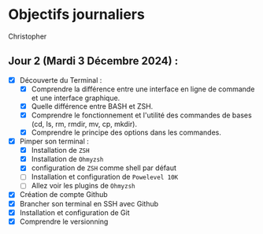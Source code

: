 # Objectifs journaliers

Christopher

## Jour 2 (Mardi 3 Décembre 2024) :

- [x] Découverte du Terminal :
  - [x] Comprendre la différence entre une interface en ligne de commande et une interface graphique.
  - [x] Quelle différence entre BASH et ZSH.
  - [x] Comprendre le fonctionnement et l'utilité des commandes de bases (cd, ls, rm, rmdir, mv, cp, mkdir).
  - [x] Comprendre le principe des options dans les commandes.
- [x] Pimper son terminal :
  - [x] Installation de `ZSH`
  - [x] Installation de `Ohmyzsh`
  - [x] configuration de `ZSH` comme shell par défaut
  - [ ] Installation et configuration de `Powelevel 10K`
  - [ ] Allez voir les plugins de `Ohmyzsh`
- [x] Création de compte Github
- [x] Brancher son terminal en SSH avec Github
- [x] Installation et configuration de Git
- [x] Comprendre le versionning
